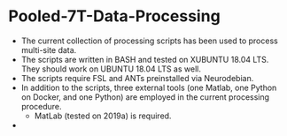 # Pooled-7T-Data-Processing
- The current collection of processing scripts has been used to process multi-site data. 
- The scripts are written in BASH and tested on XUBUNTU 18.04 LTS. They should work on UBUNTU 18.04 LTS as well.
- The scripts require FSL and ANTs preinstalled via Neurodebian.
- In addition to the scripts, three external tools (one Matlab, one Python on Docker, and one Python) are employed in the current processing procedure.
  - MatLab (tested on 2019a) is required.
- 
